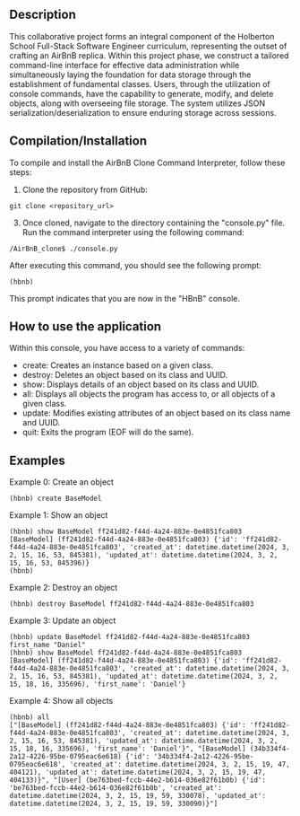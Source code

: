 ## Description

This collaborative project forms an integral component of the Holberton School Full-Stack Software Engineer curriculum, representing the outset of crafting an AirBnB replica. Within this project phase, we construct a tailored command-line interface for effective data administration while simultaneously laying the foundation for data storage through the establishment of fundamental classes. Users, through the utilization of console commands, have the capability to generate, modify, and delete objects, along with overseeing file storage. The system utilizes JSON serialization/deserialization to ensure enduring storage across sessions.

## Compilation/Installation
To compile and install the AirBnB Clone Command Interpreter, follow these steps:

1. Clone the repository from GitHub:
```
git clone <repository_url>
```

3. Once cloned, navigate to the directory containing the "console.py" file. Run the command interpreter using the following command:
```
/AirBnB_clone$ ./console.py
```
After executing this command, you should see the following prompt:
```
(hbnb)
```
This prompt indicates that you are now in the "HBnB" console.

## How to use the application

Within this console, you have access to a variety of commands:

- create: Creates an instance based on a given class.
- destroy: Deletes an object based on its class and UUID.
- show: Displays details of an object based on its class and UUID.
- all: Displays all objects the program has access to, or all objects of a given class.
- update: Modifies existing attributes of an object based on its class name and UUID.
- quit: Exits the program (EOF will do the same).

## Examples

Example 0: Create an object
```
(hbnb) create BaseModel
```

Example 1: Show an object
```
(hbnb) show BaseModel ff241d82-f44d-4a24-883e-0e4851fca803
[BaseModel] (ff241d82-f44d-4a24-883e-0e4851fca803) {'id': 'ff241d82-f44d-4a24-883e-0e4851fca803', 'created_at': datetime.datetime(2024, 3, 2, 15, 16, 53, 845381), 'updated_at': datetime.datetime(2024, 3, 2, 15, 16, 53, 845396)}
(hbnb)
```

Example 2: Destroy an object
```
(hbnb) destroy BaseModel ff241d82-f44d-4a24-883e-0e4851fca803
```

Example 3: Update an object
```
(hbnb) update BaseModel ff241d82-f44d-4a24-883e-0e4851fca803 first_name "Daniel"
(hbnb) show BaseModel ff241d82-f44d-4a24-883e-0e4851fca803
[BaseModel] (ff241d82-f44d-4a24-883e-0e4851fca803) {'id': 'ff241d82-f44d-4a24-883e-0e4851fca803', 'created_at': datetime.datetime(2024, 3, 2, 15, 16, 53, 845381), 'updated_at': datetime.datetime(2024, 3, 2, 15, 18, 16, 335696), 'first_name': 'Daniel'}
```

Example 4: Show all objects
```
(hbnb) all
["[BaseModel] (ff241d82-f44d-4a24-883e-0e4851fca803) {'id': 'ff241d82-f44d-4a24-883e-0e4851fca803', 'created_at': datetime.datetime(2024, 3, 2, 15, 16, 53, 845381), 'updated_at': datetime.datetime(2024, 3, 2, 15, 18, 16, 335696), 'first_name': 'Daniel'}", "[BaseModel] (34b334f4-2a12-4226-95be-0795eac6e618) {'id': '34b334f4-2a12-4226-95be-0795eac6e618', 'created_at': datetime.datetime(2024, 3, 2, 15, 19, 47, 404121), 'updated_at': datetime.datetime(2024, 3, 2, 15, 19, 47, 404133)}", "[User] (be763bed-fccb-44e2-b614-036e82f61b0b) {'id': 'be763bed-fccb-44e2-b614-036e82f61b0b', 'created_at': datetime.datetime(2024, 3, 2, 15, 19, 59, 330078), 'updated_at': datetime.datetime(2024, 3, 2, 15, 19, 59, 330090)}"]
```
